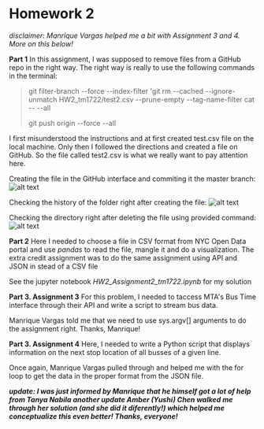 # Homework 2

_disclaimer: Manrique Vargas helped me a bit with Assignment 3 and 4. More on this below!_

__Part 1__
In this assignment, I was supposed to remove files from a GitHub repo in the right way. 
The right way is really to use the following commands in the terminal: 
>   git filter-branch --force --index-filter 'git rm --cached --ignore-unmatch HW2_tm1722/test2.csv 
> --prune-empty --tag-name-filter cat -- --all 
>
>   git push origin --force --all

I first misunderstood the instructions and at first created test.csv file on the
local machine. Only then I followed the directions and created a file on GitHub.
So the file called test2.csv is what we really want to pay attention here. 


Creating the file in the GitHub interface and commiting it the master branch: 
![alt text](https://github.com/timurmukhtarov/PUI2018_tm1722/blob/master/HW2_tm1722/screenShots/1.png?raw=true) 

Checking the history of the folder right after creating the file:
![alt text](https://github.com/timurmukhtarov/PUI2018_tm1722/blob/master/HW2_tm1722/screenShots/2.png?raw=true) 

Checking the directory right after deleting the file using provided command: 
![alt text](https://github.com/timurmukhtarov/PUI2018_tm1722/blob/master/HW2_tm1722/screenShots/3.png?raw=true) 

__Part 2__ 
Here I needed to choose a file in CSV format from NYC Open Data portal and use _pandas_ to read the file, mangle it 
and do a visualization. The extra credit assignment was to do the same assignment using API and JSON in stead of a CSV file

See the jupyter notebook _HW2_Assignment2_tm1722.ipynb_ for my solution

__Part 3. Assignment 3__ 
For this problem, I needed to taccess MTA's Bus Time interface through their API and write a script to stream bus data.

Manrique Vargas told me that we need to use sys.argv[] arguments to do the assignment right. Thanks, Manrique!

__Part 3. Assignment 4__
Here, I needed to write a Python script that displays information on the next stop location of all 
busses of a given line.

Once again, Manrique Vargas pulled through and helped me with the for loop to get the data in the proper format 
from the JSON file.

_**update: I was just informed by Manrique that he himself got a lot of help from Tanya Nabila
another update Amber (Yushi) Chen walked me through her solution (and she did it diferently!) 
which helped me conceptualize this even better! Thanks, everyone!**_